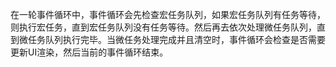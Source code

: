 在一轮事件循环中，事件循环会先检查宏任务队列，如果宏任务队列有任务等待，则执行宏任务，直到宏任务队列没有任务等待。然后再去依次处理微任务队列，直到微任务队列执行完毕。当微任务处理完成并且清空时，事件循环会检查是否需要更新UI渲染，然后当前的事件循环结束。
